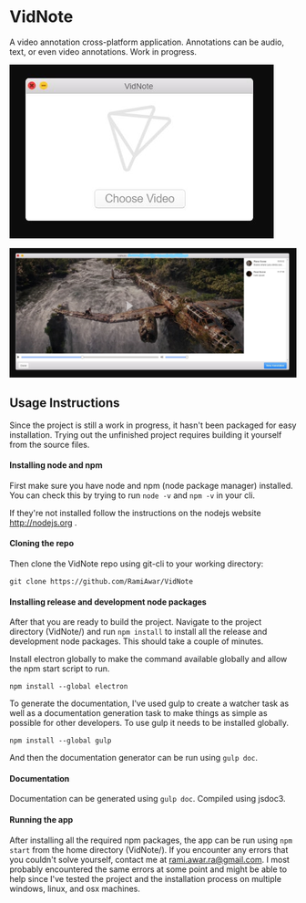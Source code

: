 # VidNote
A video annotation cross-platform application. Annotations can be audio, text, or even video annotations. Work in progress.

![Welcome Window](https://github.com/RamiAwar/VidNote/blob/master/docs/screenshots/vidnote0.5-01.JPG)

![Annotation Window](https://github.com/RamiAwar/VidNote/blob/master/docs/screenshots/vidnote0.5-02.jpg)

## Usage Instructions

Since the project is still a work in progress, it hasn't been packaged for easy installation. Trying out the unfinished project requires building it yourself from the source files. 

#### Installing node and npm
First make sure you have node and npm (node package manager) installed. You can check this by trying to run `node -v` and `npm -v` in your cli.

If they're not installed follow the instructions on the nodejs website http://nodejs.org .

#### Cloning the repo
Then clone the VidNote repo using git-cli to your working directory:
```
git clone https://github.com/RamiAwar/VidNote
```

#### Installing release and development node packages
After that you are ready to build the project. Navigate to the project directory (VidNote/) and run `npm install` to install all the release and development node packages. This should take a couple of minutes. 

Install electron globally to make the command available globally and allow the npm start script to run.
```
npm install --global electron
```

To generate the documentation, I've used gulp to create a watcher task as well as a documentation generation task to make things as simple as possible for other developers.
To use gulp it needs to be installed globally.
```
npm install --global gulp
```
And then the documentation generator can be run using `gulp doc`.

#### Documentation
Documentation can be generated using `gulp doc`. Compiled using jsdoc3.

#### Running the app
After installing all the required npm packages, the app can be run using `npm start` from the home directory (VidNote/). If you encounter any errors that you couldn't solve yourself, contact me at rami.awar.ra@gmail.com. I most probably encountered the same errors at some point and might be able to help since I've tested the project and the installation process on multiple windows, linux, and osx machines.



